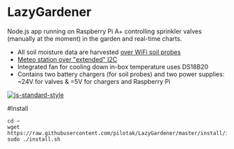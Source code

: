 LazyGardener
==========
Node.js app running on Raspberry Pi A+ controlling sprinkler valves (manually at the moment) in the garden and real-time charts.

* All soil moisture data are harvested [over WiFi soil probes](../../../LazyGardener-probes)
* [Meteo station over "extended" I2C](../../../LazyGardener-meteo)
* Integrated fan for cooling down in-box temperature uses DS18B20
* Contains two battery chargers (for soil probes) and two power supplies: ~24V for valves & =5V for chargers and Raspberry Pi

[![js-standard-style](https://cdn.rawgit.com/feross/standard/master/badge.svg)](https://github.com/feross/standard)

#Install
```Shell
cd ~
wget https://raw.githubusercontent.com/pilotak/LazyGardener/master/install/install.sh
sudo ./install.sh
```
